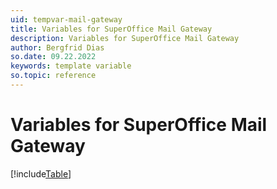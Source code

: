 ```yaml
---
uid: tempvar-mail-gateway
title: Variables for SuperOffice Mail Gateway
description: Variables for SuperOffice Mail Gateway
author: Bergfrid Dias
so.date: 09.22.2022
keywords: template variable
so.topic: reference
---
```


# Variables for SuperOffice Mail Gateway

[!include[Table](../../../../../common/includes/variable/table-mail-gateway.md)]
